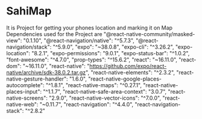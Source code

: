 # SahiMap
It is Project for getting your phones location and marking it on Map 
Dependencies used for the Project are
    "@react-native-community/masked-view": "0.1.10",
    "@react-navigation/native": "^5.7.3",
    "@react-navigation/stack": "^5.9.0",
    "expo": "~38.0.8",
    "expo-cli": "^3.26.2",
    "expo-location": "8.2.1",
    "expo-permissions": "9.0.1",
    "expo-status-bar": "^1.0.2",
    "font-awesome": "^4.7.0",
    "prop-types": "^15.6.2",
    "react": "~16.11.0",
    "react-dom": "~16.11.0",
    "react-native": "https://github.com/expo/react-native/archive/sdk-38.0.2.tar.gz",
    "react-native-elements": "^2.3.2",
    "react-native-gesture-handler": "1.6.0",
    "react-native-google-places-autocomplete": "^1.8.1",
    "react-native-maps": "^0.27.1",
    "react-native-places-input": "^1.1.7",
    "react-native-safe-area-context": "3.0.7",
    "react-native-screens": "2.9.0",
    "react-native-vector-icons": "^7.0.0",
    "react-native-web": "~0.11.7",
    "react-navigation": "^4.4.0",
    "react-navigation-stack": "^2.8.2"
